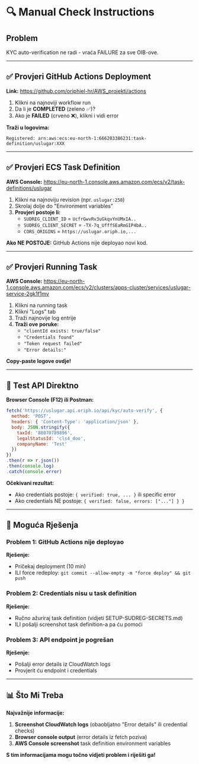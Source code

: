 # 🔍 Manual Check Instructions

## Problem
KYC auto-verification ne radi - vraća FAILURE za sve OIB-ove.

---

## ✅ Provjeri GitHub Actions Deployment

**Link:** https://github.com/oriphiel-hr/AWS_projekti/actions

1. Klikni na najnoviji workflow run
2. Da li je **COMPLETED** (zeleno ✅)?
3. Ako je **FAILED** (crveno ❌), klikni i vidi error

**Traži u logovima:**
```
Registered: arn:aws:ecs:eu-north-1:666203386231:task-definition/uslugar:XXX
```

---

## ✅ Provjeri ECS Task Definition

**AWS Console:**
https://eu-north-1.console.aws.amazon.com/ecs/v2/task-definitions/uslugar

1. Klikni na najnoviju revision (npr. `uslugar:258`)
2. Skrolaj dolje do "Environment variables"
3. **Provjeri postoje li:**
   - `SUDREG_CLIENT_ID` = `UcfrGwvRv3uGkqvYnUMxIA..`
   - `SUDREG_CLIENT_SECRET` = `-TX-7q_UfffSEaRmGIP4bA..`
   - `CORS_ORIGINS` = `https://uslugar.oriph.io,...`

**Ako NE POSTOJE:** GitHub Actions nije deployao novi kod.

---

## ✅ Provjeri Running Task

**AWS Console:**
https://eu-north-1.console.aws.amazon.com/ecs/v2/clusters/apps-cluster/services/uslugar-service-2gk1f1mv

1. Klikni na running task
2. Klikni "Logs" tab
3. Traži najnovije log entrije
4. **Traži ove poruke:**
   - `"clientId exists: true/false"`
   - `"Credentials found"`
   - `"Token request failed"`
   - `"Error details:"`

**Copy-paste logove ovdje!**

---

## 🧪 Test API Direktno

**Browser Console (F12) ili Postman:**

```javascript
fetch('https://uslugar.api.oriph.io/api/kyc/auto-verify', {
  method: 'POST',
  headers: { 'Content-Type': 'application/json' },
  body: JSON.stringify({
    taxId: '88070789896',
    legalStatusId: 'cls4_doo',
    companyName: 'Test'
  })
})
.then(r => r.json())
.then(console.log)
.catch(console.error)
```

**Očekivani rezultat:**
- Ako credentials postoje: `{ verified: true, ... }` ili specific error
- Ako credentials NE postoje: `{ verified: false, errors: ["..."] } }`

---

## 🎯 Moguća Rješenja

### Problem 1: GitHub Actions nije deployao

**Rješenje:**
- Pričekaj deployment (10 min)
- ILI force redeploy: `git commit --allow-empty -m "force deploy" && git push`

### Problem 2: Credentials nisu u task definition

**Rješenje:**
- Ručno ažuriraj task definition (vidjeti SETUP-SUDREG-SECRETS.md)
- ILI pošalji screenshot task definition-a pa ću pomoći

### Problem 3: API endpoint je pogrešan

**Rješenje:**
- Pošalji error details iz CloudWatch logs
- Provjerit ću endpoint i credentials

---

## 📊 Što Mi Treba

**Najvažnije informacije:**

1. **Screenshot CloudWatch logs** (obaobljatno "Error details" ili credential checks)
2. **Browser console output** (error details iz fetch poziva)
3. **AWS Console screenshot** task definition environment variables

**S tim informacijama mogu točno vidjeti problem i riješiti ga!**

